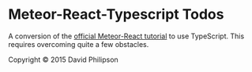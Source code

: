 # Meteor-React-Typescript Todos

A conversion of the [official Meteor-React
tutorial](https://www.meteor.com/tutorials/react/creating-an-app) to use
TypeScript. This requires overcoming quite a few obstacles.

Copyright © 2015 David Philipson
